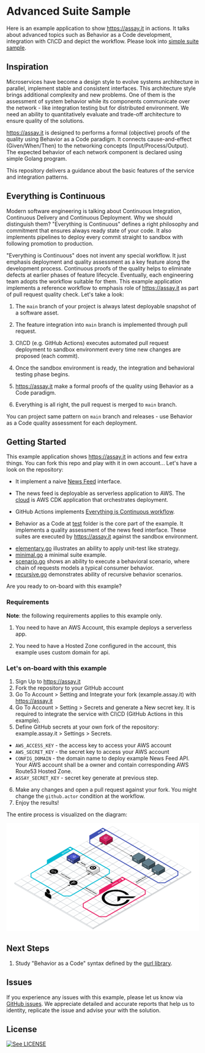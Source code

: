 # Advanced Suite Sample

Here is an example application to show https://assay.it in actions. It talks about
advanced topics such as Behavior as a Code development, integration with CI\CD and
depict the workflow. Please look into [simple suite sample](https://github.com/assay-it/sample.assay.it).


## Inspiration

Microservices have become a design style to evolve systems architecture in parallel,
implement stable and consistent interfaces. This architecture style brings additional
complexity and new problems. One of them is the assessment of system behavior while its
components communicate over the network - like integration testing but for distributed
environment. We need an ability to quantitatively evaluate and trade-off architecture
to ensure quality of the solutions.

https://assay.it is designed to performs a formal (objective) proofs of the quality using
Behavior as a Code paradigm. It connects cause-and-effect (Given/When/Then) to the networking
concepts (Input/Process/Output). The expected behavior of each network component is declared
using simple Golang program.

This repository delivers a guidance about the basic features of the service and integration patterns.


## Everything is Continuous

Modern software engineering is talking about Continuous Integration, Continuous Delivery and
Continuous Deployment. Why we should distinguish them? "Everything is Continuous" defines a right philosophy and commitment that ensures always ready state of your code. It also implements pipelines to deploy every commit straight to sandbox with following promotion to production. 

"Everything is Continuous" does not invent any special workflow. It just emphasis deployment
and quality assessment as a key feature along the development process. Continuous proofs of 
the quality helps to eliminate defects at earlier phases of feature lifecycle. Eventually,
each engineering team adopts the workflow suitable for them. This example application implements a reference workflow to emphasis role of https://assay.it as part of pull request
quality check. Let's take a look:
 
1. The `main` branch of your project is always latest deployable snapshot of a software asset. 

2. The feature integration into `main` branch is implemented through pull request.

3. CI\CD (e.g. GitHub Actions) executes automated pull request deployment to sandbox environment every time new changes are proposed (each commit).

4. Once the sandbox environment is ready, the integration and behavioral testing phase begins.

5. https://assay.it make a formal proofs of the quality using Behavior as a Code paradigm.

6. Everything is all right, the pull request is merged to `main` branch. 

You can project same pattern on `main` branch and releases - use Behavior as a Code quality assessment for each deployment.

## Getting Started

This example application shows https://assay.it in actions and few extra things. You can fork this repo and play with it in own account... Let's have a look on the repository:

* It implement a naive [News Feed](newsfeed.go) interface.

* The news feed is deployable as serverless application to AWS. The [cloud](cloud/index.ts) is AWS CDK application that orchestrates deployment.

* GitHub Actions implements [Everything is Continuous workflow](.github/workflows/check.yml).

* Behavior as a Code at [test](test) folder is the core part of the example. It implements a quality assessment of the news feed interface. These suites are executed by https://assay.it against the sandbox environment.
- [elementary.go](test/elementary.go) illustrates an ability to apply unit-test like strategy.
- [minimal.go](test/minimal.go) a minimal suite example.
- [scenario.go](test/scenario.go) shows an ability to execute a behavioral scenario, where chain of requests models a typical consumer behavior.
- [recursive.go](test/recursive.go) demonstrates ability of recursive behavior scenarios.

Are you ready to on-board with this example?

### Requirements

**Note**: the following requirements applies to this example only.

1. You need to have an AWS Account, this example deploys a serverless app.

2. You need to have a Hosted Zone configured in the account, this example uses custom domain for api.

### Let's on-board with this example 

1. Sign Up to https://assay.it
2. Fork the repository to your GitHub account
3. Go To Account > Setting and Integrate your fork (example.assay.it) with https://assay.it
4. Go To Account > Setting > Secrets and generate a New secret key. It is required to integrate the service with CI\CD (GitHub Actions in this example).
5. Define GitHub secrets at your own fork of the repository: example.assay.it > Settings > Secrets.
  * `AWS_ACCESS_KEY` - the access key to access your AWS account
  * `AWS_SECRET_KEY` - the secret key to access your AWS account
  * `CONFIG_DOMAIN` - the domain name to deploy example News Feed API. Your AWS account shall be a owner and contain corresponding AWS Route53 Hosted Zone. 
  * `ASSAY_SECRET_KEY` - secret key generate at previous step.
6. Make any changes and open a pull request against your fork. You might change the `github.actor` condition at the workflow.
7. Enjoy the results!

The entire process is visualized on the diagram:

![Everything is Continuous](workflow.svg "Everything is Continuous")


## Next Steps

1. Study "Behavior as a Code" syntax defined by the [gurl library](https://github.com/fogfish/gurl).


## Issues

If you experience any issues with this example, please let us know via [GitHub issues](https://github.com/assay-it/example.assay.it/issues). We appreciate detailed and accurate reports that help us to identity, replicate the issue and advise your with the solution.


## License

[![See LICENSE](https://img.shields.io/github/license/assay-it/example.assay.it.svg?style=for-the-badge)](LICENSE)

